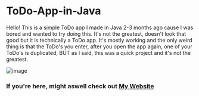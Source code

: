 # ToDo-App-in-Java

Hello! This is a simple ToDo app I made in Java 2-3 months ago cause I was bored and wanted to try doing this. It's not the greatest, doesn't look that good but it is technically a ToDo app. It's mostly working and the only weird thing is that the ToDo's you enter, after you open the app again, one of your ToDo's is duplicated, BUT as I said, this was a quick project and it's not the greatest.

![image](https://github.com/Cat3457/ToDo-App-in-Java/assets/82710010/6ae2233e-54f6-42d6-8ba5-6ccd40e7c4f1)


### If you're here, might aswell check out [My Website](https://www.cat3457.github.io)
